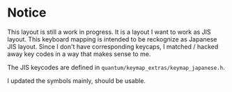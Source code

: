 # Notice

This layout is still a work in progress.
It is a layout I want to work as JIS layout.
This keyboard mapping is intended to be reckognize as Japanese JIS layout.
Since I don't have corresponding keycaps, I matched / hacked away key codes in a way that makes sense to me.

The JIS keycodes are defined in `quantum/keymap_extras/keymap_japanese.h`.

I updated the symbols mainly, should be usable.
